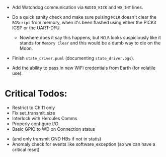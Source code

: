 
- Add Watchdog communication via `RADIO_KICK` and `WD_INT` lines.

- Do a quick sanity check and make sure pulsing `MCLR` doesn't clear the `BGScript` from memory, when it's been flashed using either the PICKit ICSP or the UART-DFU.
    - Nowhere does it say this happens, but `MCLR` looks suspiciously like it stands for `Memory Clear` and this would be a dumb way to die on the Moon.

- Finish `state_driver.puml` (documenting `state_driver.bgs`).

- Add the ability to pass in new WiFi credentials from Earth (for volatile use).


# Critical Todos:
+ Restrict to Ch.11 only
+ Fix set_transmit_size
+ Interlock with Hercules Comms
+ Properly configure I/O
+ Basic GPIO to WD on Connection status
- (and only transmit GND HBs if not in statis)
- Anomaly check for events like software_exception (so we can have a critical reset)